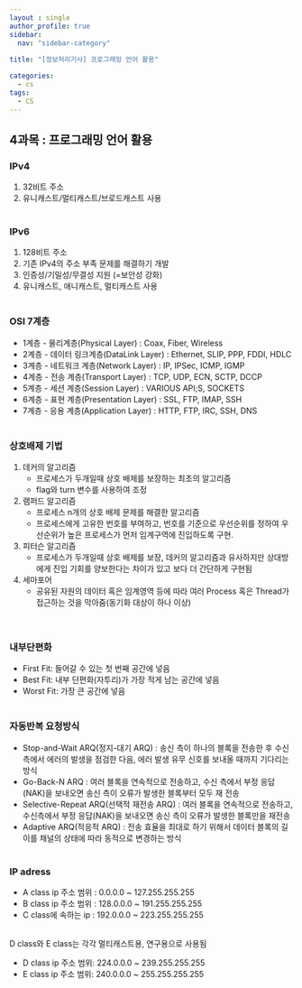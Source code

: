 ```yaml
---
layout : single
author_profile: true
sidebar: 
  nav: "sidebar-category"
  
title: "[정보처리기사] 프로그래밍 언어 활용"

categories:
  - cs
tags:
  - CS
---
```


## 4과목 : 프로그래밍 언어 활용

### IPv4  
1. 32비트 주소 <br>
2. 유니캐스트/멀티캐스트/브로드캐스트 사용  <br><br>

### IPv6  
1. 128비트 주소  <br>
2. 기존 IPv4의 주소 부족 문제를 해결하기 개발  <br>
3. 인증성/기밀성/무결성 지원 (=보안성 강화)  <br>
4. 유니캐스트, 애니캐스트, 멀티캐스트 사용<br><br>

### OSI 7계층
- 1계층 - 물리계층(Physical Layer) : Coax, Fiber, Wireless  <br>
- 2계층 - 데이터 링크계층(DataLink Layer) : Ethernet, SLIP, PPP, FDDI, HDLC  <br>
- 3계층 - 네트워크 계층(Network Layer) : IP, IPSec, ICMP, IGMP  <br>
- 4계층 - 전송 계층(Transport Layer) : TCP, UDP, ECN, SCTP, DCCP  <br>
- 5계층 - 세션 계층(Session Layer) : VARIOUS API;S, SOCKETS  <br>
- 6계층 - 표현 계층(Presentation Layer) : SSL, FTP, IMAP, SSH  <br>
- 7계층 - 응용 계층(Application Layer) : HTTP, FTP, IRC, SSH, DNS<br><br>

### 상호배제 기법
1. 데커의 알고리즘  <br>
	- 프로세스가 두개일때 상호 배제를 보장하는 최초의 알고리즘  <br>
	- flag와 turn 변수를 사용하여 조정  <br>
2. 램퍼드 알고리즘  <br>
	- 프로세스 n개의 상호 배제 문제를 해결한 알고리즘  <br>
	- 프로세스에게 고유한 번호를 부여하고, 번호를 기준으로 우선순위를 정하여 우선순위가 높은 프로세스가 먼저 임계구역에 진입하도록 구현.  <br>
3. 피터슨 알고리즘  <br>
	- 프로세스가 두개일때 상호 배제를 보장, 데커의 알고리즘과 유사하지만 상대방에게 진입 기회를 양보한다는 차이가 있고 보다 더 간단하게 구현됨  <br>
4. 세마포어  <br>
	- 공유된 자원의 데이터 혹은 임계영역 등에 따라 여러 Process 혹은 Thread가 접근하는 것을 막아줌(동기화 대상이 하나 이상)<br><br><br>

### 내부단편화
- First Fit: 들어갈 수 있는 첫 번째 공간에 넣음  <br>
- Best Fit: 내부 단편화(자투리)가 가장 적게 남는 공간에 넣음  <br>
- Worst Fit: 가장 큰 공간에 넣음<br><br>

### 자동반복 요청방식
- Stop-and-Wait ARQ(정지-대기 ARQ) : 송신 측이 하나의 블록을 전송한 후 수신 측에서 에러의 발생을 점검한 다음, 에러 발생 유무 신호를 보내올 때까지 기다리는 방식  <br>
- Go-Back-N ARQ : 여러 블록을 연속적으로 전송하고, 수신 측에서 부정 응답(NAK)을 보내오면 송신 측이 오류가 발생한 블록부터 모두 재 전송  <br>
- Selective-Repeat ARQ(선택적 재전송 ARQ) : 여러 블록을 연속적으로 전송하고, 수신측에서 부정 응답(NAK)을 보내오면 송신 측이 오류가 발생한 블록만을 재전송  <br>
- Adaptive ARQ(적응적 ARQ) : 전송 효율을 최대로 하기 위해서 데이터 블록의 길이를 채널의 상태에 따라 동적으로 변경하는 방식<br><br>

### IP adress
- A class ip 주소 범위 : 0.0.0.0 ~ 127.255.255.255  <br>
- B class ip 주소 범위 : 128.0.0.0 ~ 191.255.255.255  <br>
- C class에 속하는 ip : 192.0.0.0 ~ 223.255.255.255  <br><br>

D class와 E class는 각각 멀티캐스트용, 연구용으로 사용됨<br>
- D class ip 주소 범위: 224.0.0.0 ~ 239.255.255.255  <br>
- E class ip 주소 범위: 240.0.0.0 ~ 255.255.255.255<br><br>
